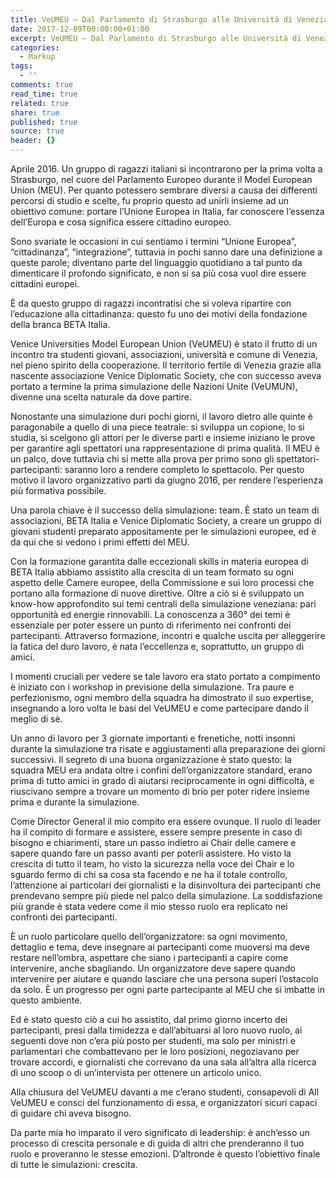 ```yaml
---
title: VeUMEU – Dal Parlamento di Strasburgo alle Università di Venezia
date: 2017-12-09T00:00:00+01:00
excerpt: VeUMEU – Dal Parlamento di Strasburgo alle Università di Venezia
categories:
  - Markup
tags:
  - ''
comments: true
read_time: true
related: true
share: true
published: true
source: true
header: {}
---
```


Aprile 2016. Un gruppo di ragazzi italiani si incontrarono per la prima volta a Strasburgo, nel cuore del Parlamento Europeo durante il Model European Union (MEU). Per quanto potessero sembrare diversi a causa dei differenti percorsi di studio e scelte, fu proprio questo ad unirli insieme ad un obiettivo comune: portare l’Unione Europea in Italia, far conoscere l’essenza dell’Europa e cosa significa essere cittadino europeo.

Sono svariate le occasioni in cui sentiamo i termini “Unione Europea”, “cittadinanza”, “integrazione”, tuttavia in pochi sanno dare una definizione a queste parole; diventano parte del linguaggio quotidiano a tal punto da dimenticare il profondo significato, e non si sa più cosa vuol dire essere cittadini europei.

È da questo gruppo di ragazzi incontratisi che si voleva ripartire con l’educazione alla cittadinanza: questo fu uno dei motivi della fondazione della branca BETA Italia.

Venice Universities Model European Union (VeUMEU) è stato il frutto di un incontro tra studenti giovani, associazioni, università e comune di Venezia, nel pieno spirito della cooperazione. Il territorio fertile di Venezia grazie alla nascente associazione Venice Diplomatic Society, che con successo aveva portato a termine la prima simulazione delle Nazioni Unite (VeUMUN), divenne una scelta naturale da dove partire.

Nonostante una simulazione duri pochi giorni, il lavoro dietro alle quinte è paragonabile a quello di una piece teatrale: si sviluppa un copione, lo si studia, si scelgono gli attori per le diverse parti e insieme iniziano le prove per garantire agli spettatori una rappresentazione di prima qualità. Il MEU è un palco, dove tuttavia chi si mette alla prova per primo sono gli spettatori-partecipanti: saranno loro a rendere completo lo spettacolo. Per questo motivo il lavoro organizzativo partì da giugno 2016, per rendere l’esperienza più formativa possibile.


Una parola chiave è il successo della simulazione: team. È stato un team di associazioni, BETA Italia e Venice Diplomatic Society, a creare un gruppo di giovani studenti preparato appositamente per le simulazioni europee, ed è da qui che si vedono i primi effetti del MEU.

Con la formazione garantita dalle eccezionali skills in materia europea di BETA Italia abbiamo assistito alla crescita di un team formato su ogni aspetto delle Camere europee, della Commissione e sui loro processi che portano alla formazione di nuove direttive. Oltre a ciò si è sviluppato un know-how approfondito sui temi centrali della simulazione veneziana: pari opportunità ed energie rinnovabili. La conoscenza a 360° dei temi è essenziale per poter essere un punto di riferimento nei confronti dei partecipanti. Attraverso formazione, incontri e qualche uscita per alleggerire la fatica del duro lavoro, è nata l’eccellenza e, soprattutto, un gruppo di amici.

I momenti cruciali per vedere se tale lavoro era stato portato a compimento è iniziato con i workshop in previsione della simulazione. Tra paure e perfezionismo, ogni membro della squadra ha dimostrato il suo expertise, insegnando a loro volta le basi del VeUMEU e come partecipare dando il meglio di sè.

Un anno di lavoro per 3 giornate importanti e frenetiche, notti insonni durante la simulazione tra risate e aggiustamenti alla preparazione dei giorni successivi. Il segreto di una buona organizzazione è stato questo: la squadra MEU era andata oltre i confini dell’organizzatore standard, erano prima di tutto amici in grado di aiutarsi reciprocamente in ogni difficoltà, e riuscivano sempre a trovare un momento di brio per poter ridere insieme prima e durante la simulazione.

Come Director General il mio compito era essere ovunque. Il ruolo di leader ha il compito di formare e assistere, essere sempre presente in caso di bisogno e chiarimenti, stare un passo indietro ai Chair delle camere e sapere quando fare un passo avanti per poterli assistere. Ho visto la crescita di tutto il team, ho visto la sicurezza nella voce dei Chair e lo sguardo fermo di chi sa cosa sta facendo e ne ha il totale controllo, l’attenzione ai particolari dei giornalisti e la disinvoltura dei partecipanti che prendevano sempre più piede nel palco della simulazione. La soddisfazione più grande è stata vedere come il mio stesso ruolo era replicato nei confronti dei partecipanti.

È un ruolo particolare quello dell’organizzatore: sa ogni movimento, dettaglio e tema, deve insegnare ai partecipanti come muoversi ma deve restare nell’ombra, aspettare che siano i partecipanti a capire come intervenire, anche sbagliando. Un organizzatore deve sapere quando intervenire per aiutare e quando lasciare che una persona superi l’ostacolo da solo. È un progresso per ogni parte partecipante al MEU che si imbatte in questo ambiente.

Ed è stato questo ciò a cui ho assistito, dal primo giorno incerto dei partecipanti, presi dalla timidezza e dall’abituarsi al loro nuovo ruolo, ai seguenti dove non c’era più posto per studenti, ma solo per ministri e parlamentari che combattevano per le loro posizioni, negoziavano per trovare accordi, e giornalisti che correvano da una sala all’altra alla ricerca di uno scoop o di un’intervista per ottenere un articolo unico.

Alla chiusura del VeUMEU davanti a me c’erano studenti, consapevoli di All VeUMEU e consci del funzionamento di essa, e organizzatori sicuri capaci di guidare chi aveva bisogno.

Da parte mia ho imparato il vero significato di leadership: è anch’esso un processo di crescita personale e di guida di altri che prenderanno il tuo ruolo e proveranno le stesse emozioni. D’altronde è questo l’obiettivo finale di tutte le simulazioni: crescita.
